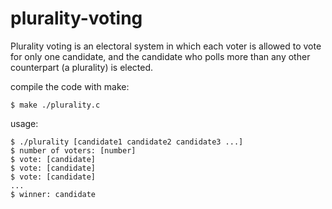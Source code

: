 # plurality-voting
Plurality voting is an electoral system in which each voter is allowed to vote for only one candidate, and the candidate who polls more than any other counterpart (a plurality) is elected.

compile the code with make:
```console
$ make ./plurality.c
```
usage:
```console
$ ./plurality [candidate1 candidate2 candidate3 ...]
$ number of voters: [number]
$ vote: [candidate]
$ vote: [candidate]
$ vote: [candidate]
...
$ winner: candidate
```
